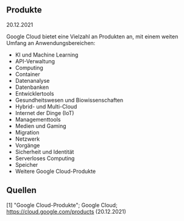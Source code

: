 ## Produkte 

20.12.2021

Google Cloud bietet eine Vielzahl an Produkten an, mit einem weiten Umfang an Anwendungsbereichen:

+ KI und Machine Learning
+ API-Verwaltung
+ Computing
+ Container
+ Datenanalyse
+ Datenbanken
+ Entwicklertools
+ Gesundheitswesen und Biowissenschaften
+ Hybrid- und Multi-Cloud
+ Internet der Dinge (IoT)
+ Managementtools
+ Medien und Gaming
+ Migration
+ Netzwerk
+ Vorgänge
+ Sicherheit und Identität
+ Serverloses Computing
+ Speicher
+ Weitere Google Cloud-Produkte



## Quellen

[1] "Google Cloud-Produkte"; Google Cloud; https://cloud.google.com/products (20.12.2021)